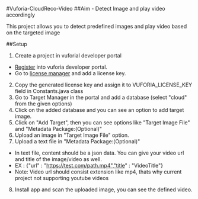 #Vuforia-CloudReco-Video
##Aim - Detect Image and play video accordingly

This project allows you to detect predefined images and play video based on the targeted image

##Setup
1. Create a project in vuforial developer portal
  * [Register](https://developer.vuforia.com/user/register) into vuforia developer portal.
  * Go to [license manager](https://developer.vuforia.com/targetmanager/licenseManager/licenseListing) and add a license key.
2. Copy the generated license key and assign it to VUFORIA_LICENSE_KEY field in Constants.java class
3. Go to Target Manager in the portal and add a database (select "cloud" from the given options)
4. Click on the added database and you can see an option to add target image.
5. Click on "Add Target", then you can see options like "Target Image File" and "Metadata Package:(Optional)"
6. Upload an image in "Target Image File" option.
7. Upload a text file in "Metadata Package:(Optional)"
  * In text file, content should be a json data. You can give your video url and title of the image/video as well.
  * EX : {"url" : "https://test.com/path.mp4","title" : "VideoTitle"}
  * Note: Video url should consist extension like mp4, thats why current project not supporting youtube videos
8. Install app and scan the uploaded image, you can see the defined video.
